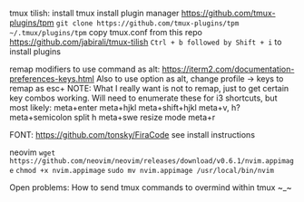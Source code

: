 tmux tilish:
install tmux
install plugin manager https://github.com/tmux-plugins/tpm
`git clone https://github.com/tmux-plugins/tpm ~/.tmux/plugins/tpm`
copy tmux.conf from this repo
https://github.com/jabirali/tmux-tilish
`Ctrl + b followed by Shift + i` to install plugins


remap modifiers to use command as alt:
https://iterm2.com/documentation-preferences-keys.html
Also to use option as alt, change profile -> keys to remap as esc+
NOTE: What I really want is not to remap, just to get certain key combos
working. Will need to enumerate these for i3 shortcuts, but most likely:
meta+enter
meta+hjkl
meta+shift+hjkl
meta+v, h?
meta+semicolon split h
meta+swe
resize mode meta+r


FONT:
https://github.com/tonsky/FiraCode
see install instructions

neovim
`wget https://github.com/neovim/neovim/releases/download/v0.6.1/nvim.appimage`
`chmod +x nvim.appimage`
`sudo mv nvim.appimage /usr/local/bin/nvim`

Open problems: How to send tmux commands to overmind within tmux ~_~

